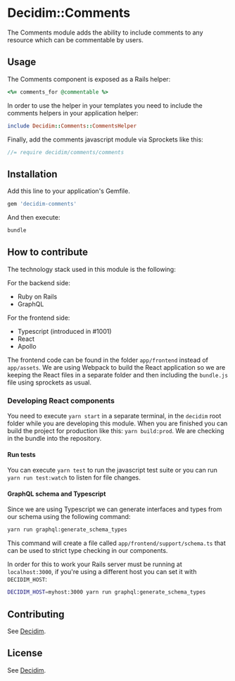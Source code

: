 # Decidim::Comments

The Comments module adds the ability to include comments to any resource which can be commentable by users.

## Usage

The Comments component is exposed as a Rails helper:

```ruby
<%= comments_for @commentable %>
```

In order to use the helper in your templates you need to include the comments helpers in your application helper:

```ruby
include Decidim::Comments::CommentsHelper
```

Finally, add the comments javascript module via Sprockets like this:

```javascript
//= require decidim/comments/comments
```

## Installation

Add this line to your application's Gemfile.

```ruby
gem 'decidim-comments'
```

And then execute:

```bash
bundle
```

## How to contribute

The technology stack used in this module is the following:

For the backend side:

- Ruby on Rails
- GraphQL

For the frontend side:

- Typescript (introduced in #1001)
- React
- Apollo

The frontend code can be found in the folder `app/frontend` instead of `app/assets`. We are using Webpack to build the React application so we are keeping the React files in a separate folder and then including the `bundle.js` file using sprockets as usual.

### Developing React components

You need to execute `yarn start` in a separate terminal, in the `decidim` root folder while you are developing this module. When you are finished you can build the project for production like this: `yarn build:prod`. We are checking in the bundle into the repository.

#### Run tests

You can execute `yarn test` to run the javascript test suite or you can run `yarn run test:watch` to listen for file changes.

#### GraphQL schema and Typescript

Since we are using Typescript we can generate interfaces and types from our schema using the following command:

```bash
yarn run graphql:generate_schema_types
```

This command will create a file called `app/frontend/support/schema.ts` that can be used to strict type checking in our components.

In order for this to work your Rails server must be running at `localhost:3000`, if you're using a different host you can set it with `DECIDIM_HOST`:

```bash
DECIDIM_HOST=myhost:3000 yarn run graphql:generate_schema_types
```

## Contributing

See [Decidim](https://github.com/decidim/decidim).

## License

See [Decidim](https://github.com/decidim/decidim).
